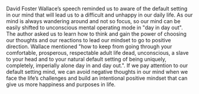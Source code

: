 David Foster Wallace’s speech reminded us to aware of the default setting in our mind that will lead us to a difficult and unhappy in our daily life. As our mind is always wandering around and not so focus, so our mind can be easily shifted to unconscious mental operating mode in "day in day out". The author asked us to learn how to think and gain the power of choosing our thoughts and our reactions to lead our mindset to go to positive direction. Wallace mentioned "how to keep from going through your comfortable, prosperous, respectable adult life dead, unconscious, a slave to your head and to your natural default setting of being uniquely, completely, imperially alone day in and day out.". If we pay attention to our default setting mind, we can avoid negative thoughts in our mind when we face the life’s challenges and build an intentional positive mindset that can give us more happiness and purposes in life. 
